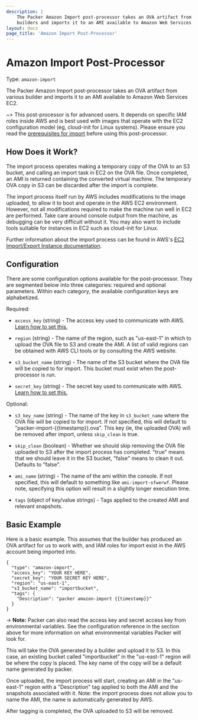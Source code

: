 ```yaml
---
description: |
    The Packer Amazon Import post-processor takes an OVA artifact from various
    builders and imports it to an AMI available to Amazon Web Services EC2.
layout: docs
page_title: 'Amazon Import Post-Processor'
---
```


# Amazon Import Post-Processor

Type: `amazon-import`

The Packer Amazon Import post-processor takes an OVA artifact from various
builder and imports it to an AMI available to Amazon Web Services EC2.

\~&gt; This post-processor is for advanced users. It depends on specific IAM
roles inside AWS and is best used with images that operate with the EC2
configuration model (eg, cloud-init for Linux systems). Please ensure you read
the [prerequisites for
import](http://docs.aws.amazon.com/AWSEC2/latest/UserGuide/VMImportPrerequisites.html)
before using this post-processor.

## How Does it Work?

The import process operates making a temporary copy of the OVA to an S3 bucket,
and calling an import task in EC2 on the OVA file. Once completed, an AMI is
returned containing the converted virtual machine. The temporary OVA copy in S3
can be discarded after the import is complete.

The import process itself run by AWS includes modifications to the image
uploaded, to allow it to boot and operate in the AWS EC2 environment. However,
not all modifications required to make the machine run well in EC2 are
performed. Take care around console output from the machine, as debugging can be
very difficult without it. You may also want to include tools suitable for
instances in EC2 such as cloud-init for Linux.

Further information about the import process can be found in AWS's [EC2
Import/Export Instance
documentation](http://docs.aws.amazon.com/AWSEC2/latest/UserGuide/instances_of_your_vm.html).

## Configuration

There are some configuration options available for the post-processor. They are
segmented below into three categories: required and optional parameters. Within
each category, the available configuration keys are alphabetized.

Required:

-   `access_key` (string) - The access key used to communicate with AWS. [Learn
    how to set this.](/docs/builders/amazon.html#specifying-amazon-credentials)

-   `region` (string) - The name of the region, such as "us-east-1" in which to
    upload the OVA file to S3 and create the AMI. A list of valid regions can be
    obtained with AWS CLI tools or by consulting the AWS website.

-   `s3_bucket_name` (string) - The name of the S3 bucket where the OVA file
    will be copied to for import. This bucket must exist when the post-processor
    is run.

-   `secret_key` (string) - The secret key used to communicate with AWS. [Learn
    how to set this.](/docs/builders/amazon.html#specifying-amazon-credentials)

Optional:

-   `s3_key_name` (string) - The name of the key in `s3_bucket_name` where the
    OVA file will be copied to for import. If not specified, this will default
    to "packer-import-{{timestamp}}.ova". This key (ie, the uploaded OVA) will
    be removed after import, unless `skip_clean` is true.

-   `skip_clean` (boolean) - Whether we should skip removing the OVA file
    uploaded to S3 after the import process has completed. "true" means that we
    should leave it in the S3 bucket, "false" means to clean it out. Defaults
    to "false".

-   `ami_name` (string) - The name of the ami within the console. If not
    specified, this will default to something like `ami-import-sfwerwf`. Please
    note, specifying this option will result in a slightly longer
    execution time.

-   `tags` (object of key/value strings) - Tags applied to the created AMI and
    relevant snapshots.

## Basic Example

Here is a basic example. This assumes that the builder has produced an OVA
artifact for us to work with, and IAM roles for import exist in the AWS account
being imported into.

``` {.javascript}
{
  "type": "amazon-import",
  "access_key": "YOUR KEY HERE",
  "secret_key": "YOUR SECRET KEY HERE",
  "region": "us-east-1",
  "s3_bucket_name": "importbucket",
  "tags": {
    "Description": "packer amazon-import {{timestamp}}"
  }
}
```

-&gt; **Note:** Packer can also read the access key and secret access key from
environmental variables. See the configuration reference in the section above
for more information on what environmental variables Packer will look for.

This will take the OVA generated by a builder and upload it to S3. In this case,
an existing bucket called "importbucket" in the "us-east-1" region will be where
the copy is placed. The key name of the copy will be a default name generated by
packer.

Once uploaded, the import process will start, creating an AMI in the "us-east-1"
region with a "Description" tag applied to both the AMI and the snapshots
associated with it. Note: the import process does not allow you to name the AMI,
the name is automatically generated by AWS.

After tagging is completed, the OVA uploaded to S3 will be removed.
